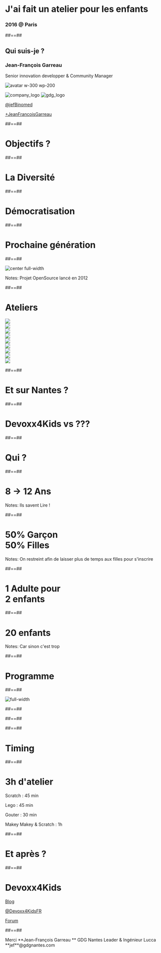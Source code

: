 
<!-- .slide: class="first-slide" -->

# **J'ai fait un atelier pour les enfants**

### 2016  @ **Paris**


##==##

<!-- .slide: class="who-am-i" -->

## Qui suis-je ?

### Jean-François Garreau

<!-- .element: class="descjf" -->
Senior innovation developper & Community Manager

![avatar w-300 wp-200](assets/images/jf.jpg)


![company_logo](assets/images/lucca_logo.png)
![gdg_logo](assets/images/GDG-Logo-carre.png)

<!-- .element: class="twitter" -->
[@jefBinomed](https://twitter.com/jefBinomed)

<!-- .element: class="gplus" -->
[+JeanFrancoisGarreau](http://plus.google.com/+JeanFrancoisGarreau)


##==##

<!-- .slide: class="transition-black"-->

# Objectifs ?

##==##

<!-- .slide: class="transition-white"-->

# La Diversité

##==##

<!-- .slide: class="transition-white"-->

# Démocratisation

##==##

<!-- .slide: class="transition-white"-->

# Prochaine génération  


##==##

<!-- .slide: class="transition-black no-filter" -->

![center full-width](/assets/images/devoxx4kids.png)

Notes:
Projet OpenSource lancé en 2012


##==##

# Ateliers

<div class="flex-col">
    <div class="flex-hori">
        <div class="space">
            <img src="assets/images/robot_turtle.png" class="w-300 h-100">
        </div>
        <div class="space">
            <img src="assets/images/makey_makey_logo.png" class="w-300 h-100">
        </div>
        <div class="space">
            <img src="assets/images/scratch_logo.png" class="w-300 h-100">
        </div>
        <div class="space">
            <img src="assets/images/wedo.png" class="w-300 h-100">
        </div>
    </div>    
    <div class="flex-hori">
        <div class="space">
            <img src="assets/images/mindstorm_logo.png" class="w-300 h-100">
        </div>
        <div class="space">
            <img src="assets/images/arduino.png" class="w-300 h-100">
        </div>        
        <div class="space">
            <img src="assets/images/AliceLeft.png" class="w-300 h-100">
        </div>
        <div class="space">
            <img src="assets/images/greenfoot.png" class="w-300 h-100">
        </div>
        <div class="space">
            <img src="assets/images/nao.png" class="w-300 h-100">
        </div>
    </div>
</div>

##==##

<!-- .slide: class="transition-black no-filter" -->

# Et sur Nantes ?

##==##

<!-- .slide: class="transition-white no-filter" -->

# Devoxx4Kids vs ???

##==##

<!-- .slide: class="transition-black no-filter" -->

# Qui ?

##==##

<!-- .slide: class="transition-white no-filter" -->

# 8 -> 12 Ans

Notes:
Ils savent Lire !

##==##

<!-- .slide: class="transition" data-background="linear-gradient(135deg, #2d91e2 0%, #2d91e2 49%,#f98686 50%, #f98686 100%)" -->

# 50% Garçon <br> 50% Filles 

Notes:
On restreint afin de laisser plus de temps aux filles pour s'inscrire

##==##

<!-- .slide: class="transition-white no-filter" -->

# 1 Adulte pour <br>2 enfants 


##==##

<!-- .slide: class="transition-white no-filter" -->

# 20 enfants

Notes:
Car sinon c'est trop 


##==##

<!-- .slide: class="transition-black no-filter" -->

# Programme

##==##

<!-- .slide: class="transition no-filter" -->

![full-width](/assets/images/scratch.png)
  

##==##

<!-- .slide: class="transition no-filter" data-background="/assets/images/mindstorm.jpg"   -->

##==##

<!-- .slide: class="transition no-filter" data-background="/assets/images/makey_makey.png"   -->

##==##

<!-- .slide: class="transition-black"-->

# Timing

##==##

# 3h d'atelier

<!-- .element class="fragment" -->
Scratch : 45 min 

<!-- .element class="fragment" -->
Lego : 45 min 

<!-- .element class="fragment" -->
Gouter : 30 min 

<!-- .element class="fragment" -->
Makey Makey & Scratch : 1h

##==##

<!-- .slide: class="transition-black"-->

# Et après ?

##==##

# Devoxx4Kids

[Blog](http://www.devoxx4kids.org/france/category/blog/)

[@Devoxx4KidsFR](https://twitter.com/Devoxx4KidsFR)

[Forum](https://groups.google.com/forum/?fromgroups=#!forum/devoxx4kids-fr)


##==##

<!-- .slide: class="last-slide" -->

<!-- .element: class="thank-message" --> Merci  

<!-- .element: class="presenter" --> **Jean-François Garreau  **

<!-- .element: class="work-rule" --> GDG Nantes Leader & Ingénieur Lucca  

<!-- .element: class="email" --> **jef**@gdgnantes.com  

